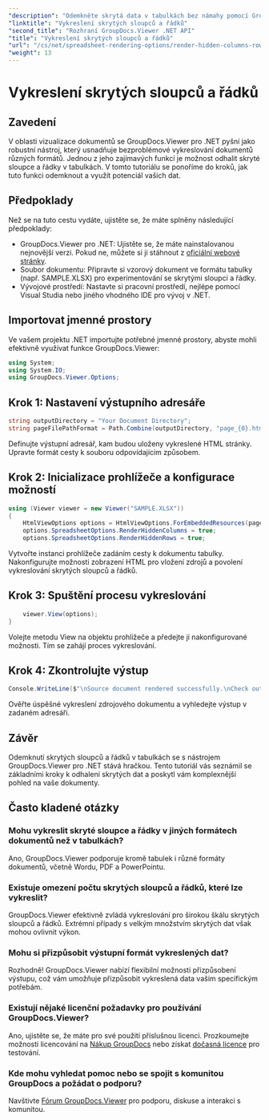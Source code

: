 ```yaml
---
"description": "Odemkněte skrytá data v tabulkách bez námahy pomocí GroupDocs.Viewer pro .NET. Postupujte podle našeho podrobného návodu a odhalte skryté sloupce a řádky."
"linktitle": "Vykreslení skrytých sloupců a řádků"
"second_title": "Rozhraní GroupDocs.Viewer .NET API"
"title": "Vykreslení skrytých sloupců a řádků"
"url": "/cs/net/spreadsheet-rendering-options/render-hidden-columns-rows/"
"weight": 13
---
```


# Vykreslení skrytých sloupců a řádků

## Zavedení
V oblasti vizualizace dokumentů se GroupDocs.Viewer pro .NET pyšní jako robustní nástroj, který usnadňuje bezproblémové vykreslování dokumentů různých formátů. Jednou z jeho zajímavých funkcí je možnost odhalit skryté sloupce a řádky v tabulkách. V tomto tutoriálu se ponoříme do kroků, jak tuto funkci odemknout a využít potenciál vašich dat.
## Předpoklady
Než se na tuto cestu vydáte, ujistěte se, že máte splněny následující předpoklady:
- GroupDocs.Viewer pro .NET: Ujistěte se, že máte nainstalovanou nejnovější verzi. Pokud ne, můžete si ji stáhnout z [oficiální webové stránky](https://releases.groupdocs.com/viewer/net/).
- Soubor dokumentu: Připravte si vzorový dokument ve formátu tabulky (např. SAMPLE.XLSX) pro experimentování se skrytými sloupci a řádky.
- Vývojové prostředí: Nastavte si pracovní prostředí, nejlépe pomocí Visual Studia nebo jiného vhodného IDE pro vývoj v .NET.
## Importovat jmenné prostory
Ve vašem projektu .NET importujte potřebné jmenné prostory, abyste mohli efektivně využívat funkce GroupDocs.Viewer:
```csharp
using System;
using System.IO;
using GroupDocs.Viewer.Options;
```
## Krok 1: Nastavení výstupního adresáře
```csharp
string outputDirectory = "Your Document Directory";
string pageFilePathFormat = Path.Combine(outputDirectory, "page_{0}.html");
```
Definujte výstupní adresář, kam budou uloženy vykreslené HTML stránky. Upravte formát cesty k souboru odpovídajícím způsobem.
## Krok 2: Inicializace prohlížeče a konfigurace možností
```csharp
using (Viewer viewer = new Viewer("SAMPLE.XLSX"))
{
    HtmlViewOptions options = HtmlViewOptions.ForEmbeddedResources(pageFilePathFormat);
    options.SpreadsheetOptions.RenderHiddenColumns = true;
    options.SpreadsheetOptions.RenderHiddenRows = true;
```
Vytvořte instanci prohlížeče zadáním cesty k dokumentu tabulky. Nakonfigurujte možnosti zobrazení HTML pro vložení zdrojů a povolení vykreslování skrytých sloupců a řádků.
## Krok 3: Spuštění procesu vykreslování
```csharp
    viewer.View(options);
}
```
Volejte metodu View na objektu prohlížeče a předejte jí nakonfigurované možnosti. Tím se zahájí proces vykreslování.
## Krok 4: Zkontrolujte výstup
```csharp
Console.WriteLine($"\nSource document rendered successfully.\nCheck output in {outputDirectory}.");
```
Ověřte úspěšné vykreslení zdrojového dokumentu a vyhledejte výstup v zadaném adresáři.
## Závěr
Odemknutí skrytých sloupců a řádků v tabulkách se s nástrojem GroupDocs.Viewer pro .NET stává hračkou. Tento tutoriál vás seznámil se základními kroky k odhalení skrytých dat a poskytl vám komplexnější pohled na vaše dokumenty.
## Často kladené otázky
### Mohu vykreslit skryté sloupce a řádky v jiných formátech dokumentů než v tabulkách?
Ano, GroupDocs.Viewer podporuje kromě tabulek i různé formáty dokumentů, včetně Wordu, PDF a PowerPointu.
### Existuje omezení počtu skrytých sloupců a řádků, které lze vykreslit?
GroupDocs.Viewer efektivně zvládá vykreslování pro širokou škálu skrytých sloupců a řádků. Extrémní případy s velkým množstvím skrytých dat však mohou ovlivnit výkon.
### Mohu si přizpůsobit výstupní formát vykreslených dat?
Rozhodně! GroupDocs.Viewer nabízí flexibilní možnosti přizpůsobení výstupu, což vám umožňuje přizpůsobit vykreslená data vašim specifickým potřebám.
### Existují nějaké licenční požadavky pro používání GroupDocs.Viewer?
Ano, ujistěte se, že máte pro své použití příslušnou licenci. Prozkoumejte možnosti licencování na [Nákup GroupDocs](https://purchase.groupdocs.com/buy) nebo získat [dočasná licence](https://purchase.groupdocs.com/temporary-license/) pro testování.
### Kde mohu vyhledat pomoc nebo se spojit s komunitou GroupDocs a požádat o podporu?
Navštivte [Fórum GroupDocs.Viewer](https://forum.groupdocs.com/c/viewer/9) pro podporu, diskuse a interakci s komunitou.